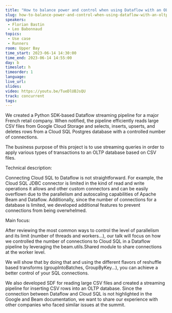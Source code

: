 ```yaml
---
title: "How to balance power and control when using Dataflow with an OLTP SQL Database"
slug: how-to-balance-power-and-control-when-using-dataflow-with-an-oltp-sql-database
speakers:
 - Florian Bastin
 - Leo Babonnaud
topics:
 - Use case
 - Runners
room: Upper Bay
time_start: 2023-06-14 14:30:00
time_end: 2023-06-14 14:55:00
day: b
timeslot: h
timeorder: 1
language: 
live_url: 
slides: 
video: https://youtu.be/TueDlUBJsQU
track: concurrent
tags:
---
```


We created a Python SDK-based Dataflow streaming pipeline for a major French retail company. When notified, the pipeline efficiently reads large CSV files from Google Cloud Storage and selects, inserts, upserts, and deletes rows from a Cloud SQL Postgres database with a controlled number of connections.
 
 The business purpose of this project is to use streaming queries in order to apply various types of transactions to an OLTP database based on CSV files.
 
 
 
 Technical description:
 
 Connecting Cloud SQL to Dataflow is not straightforward. For example, the Cloud SQL JDBC connector is limited in the kind of read and write operations it allows and other custom connectors and can be easily overflown due to the parallelism and autoscaling capabilities of Apache Beam and Dataflow. Additionally, since the number of connections for a database is limited, we developed additional features to prevent connections from being overwhelmed.
 
 
 
 Main focus:
 
 After reviewing the most common ways to control the level of parallelism and its limit (number of threads and workers...), our talk will focus on how we controlled the number of connections to Cloud SQL in a Dataflow pipeline by leveraging the beam.utils.Shared module to share connections at the worker level.
 
 We will show that by doing that and using the different flavors of reshuffle based transforms (groupIntoBatches, GroupByKey...), you can achieve a better control of your SQL connections.
 
 
 
 We also developed SDF for reading large CSV files and created a streaming pipeline for inserting CSV rows into an OLTP database. Since the connection between Dataflow and Cloud SQL is not highlighted in the Google and Beam documentation, we want to share our experience with other companies who faced similar issues at the summit.